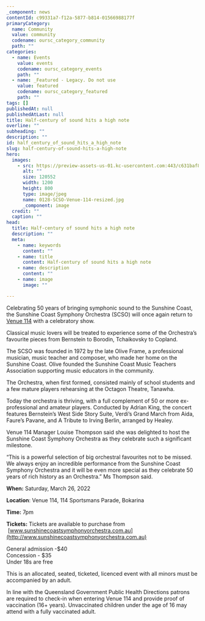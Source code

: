 ```yaml
---
_component: news
contentId: c99331a7-f12a-5877-b814-01566988177f
primaryCategory:
  name: Community
  value: community
  codename: oursc_category_community
  path: ""
categories:
  - name: Events
    value: events
    codename: oursc_category_events
    path: ""
  - name: _Featured - Legacy. Do not use
    value: featured
    codename: oursc_category_featured
    path: ""
tags: []
publishedAt: null
publishedAtLast: null
title: Half-century of sound hits a high note
overline: ""
subheading: ""
description: ""
id: half_century_of_sound_hits_a_high_note
slug: half-century-of-sound-hits-a-high-note
hero:
  images:
    - src: https://preview-assets-us-01.kc-usercontent.com:443/c631baf8-1b46-001f-580c-d0001b68b4a8/9b61b6de-521d-4df6-aacd-335a87c4aa45/0128-SCSO-Venue-114-resized.jpg
      alt: ""
      size: 120552
      width: 1200
      height: 800
      type: image/jpeg
      name: 0128-SCSO-Venue-114-resized.jpg
      _component: image
  credit: ""
  caption: ""
head:
  title: Half-century of sound hits a high note
  description: ""
  meta:
    - name: keywords
      content: ""
    - name: title
      content: Half-century of sound hits a high note
    - name: description
      content: ""
    - name: image
      image: ""

---
```

Celebrating 50 years of bringing symphonic sound to the Sunshine Coast, the Sunshine Coast Symphony Orchestra (SCSO) will once again return to [Venue 114](https://venue114.com.au/)
&#x20;with a celebratory show.

Classical music lovers will be treated to experience some of the Orchestra’s favourite pieces from Bernstein to Borodin, Tchaikovsky to Copland.

The SCSO was founded in 1972 by the late Olive Frame, a professional musician, music teacher and composer, who made her home on the Sunshine Coast. Olive founded the Sunshine Coast Music Teachers Association supporting music educators in the community.

The Orchestra, when first formed, consisted mainly of school students and a few mature players rehearsing at the Octagon Theatre, Tanawha.

Today the orchestra is thriving, with a full complement of 50 or more ex-professional and amateur players. Conducted by Adrian King, the concert features Bernstein’s West Side Story Suite, Verdi’s Grand March from Aida, Faure’s Pavane, and A Tribute to Irving Berlin, arranged by Healey.

Venue 114 Manager Louise Thompson said she was delighted to host the Sunshine Coast Symphony Orchestra as they celebrate such a significant milestone.

“This is a powerful selection of big orchestral favourites not to be missed. We always enjoy an incredible performance from the Sunshine Coast Symphony Orchestra and it will be even more special as they celebrate 50 years of rich history as an Orchestra.” Ms Thompson said.

**When:** Saturday, March 26, 2022

**Location**: Venue 114, 114 Sportsmans Parade, Bokarina

**Time:** 7pm

**Tickets:** Tickets are available to purchase from  [www.sunshinecoastsymphonyorchestra.com.au](http://www.sunshinecoastsymphonyorchestra.com.au)


General admission -$40\
Concession - $35\
Under 18s are free

This is an allocated, seated, ticketed, licenced event with all minors must be accompanied by an adult.

In line with the Queensland Government Public Health Directions patrons are required to check-in when entering Venue 114 and provide proof of vaccination (16+ years). Unvaccinated children under the age of 16 may attend with a fully vaccinated adult.
